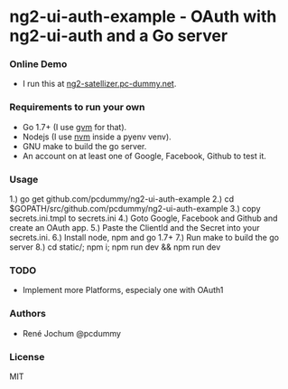 # ng2-ui-auth-example - OAuth with ng2-ui-auth and a Go server

### Online Demo

- I run this at [ng2-satellizer.pc-dummy.net](https://ng2-satellizer.pc-dummy.net).

### Requirements to run your own

- Go 1.7+ (I use [gvm](https://github.com/moovweb/gvm) for that).
- Nodejs (I use [nvm](https://github.com/creationix/nvm) inside a pyenv venv).
- GNU make to build the go server.
- An account on at least one of Google, Facebook, Github to test it.

### Usage

1.) go get github.com/pcdummy/ng2-ui-auth-example
2.) cd $GOPATH/src/github.com/pcdummy/ng2-ui-auth-example
3.) copy secrets.ini.tmpl to secrets.ini
4.) Goto Google, Facebook and Github and create an OAuth app.
5.) Paste the ClientId and the Secret into your secrets.ini.
6.) Install node, npm and go 1.7+
7.) Run make to build the go server
8.) cd static/; npm i; npm run dev && npm run dev

### TODO

- Implement more Platforms, especialy one with OAuth1

### Authors

- René Jochum @pcdummy

### License

MIT
